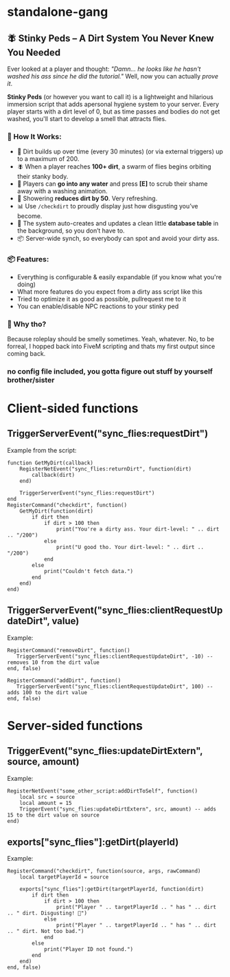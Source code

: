 # standalone-gang
## 🪰 **Stinky Peds** – A Dirt System You Never Knew You Needed

Ever looked at a player and thought:
*"Damn... he looks like he hasn't washed his ass since he did the tutorial."*
Well, now you can actually *prove it*.

**Stinky Peds** (or however you want to call it) is a lightweight and hilarious immersion script that adds apersonal hygiene system to your server. Every player starts with a dirt level of 0, but as time passes and bodies do not get washed, you'll start to develop a smell that attracts flies.

### 💩 How It Works:

* 🐛 Dirt builds up over time (every 30 minutes) (or via external triggers) up to a maximum of 200.
* 🪰 When a player reaches **100+ dirt**, a swarm of flies begins orbiting their stanky body.
* 🚿 Players can **go into any water** and press **[E]** to scrub their shame away with a washing animation.
* 🧼 Showering **reduces dirt by 50**. Very refreshing.
* 📊 Use `/checkdirt` to proudly display just how disgusting you’ve become.
* 🧠 The system auto-creates and updates a clean little **database table** in the background, so you don’t have to.
* 📦 Server-wide synch, so everybody can spot and avoid your dirty ass.

### 📦 Features:

* Everything is configurable & easily expandable (if you know what you're doing)
* What more features do you expect from a dirty ass script like this
* Tried to optimize it as good as possible, pullrequest me to it
* You can enable/disable NPC reactions to your stinky ped

### 🎯 Why tho?

Because roleplay should be smelly sometimes. Yeah, whatever.
No, to be forreal, I hopped back into FiveM scripting and thats my first output since coming back.

### no config file included, you gotta figure out stuff by yourself brother/sister

# Client-sided functions

## TriggerServerEvent("sync_flies:requestDirt")
Example from the script:
```
function GetMyDirt(callback)
    RegisterNetEvent("sync_flies:returnDirt", function(dirt)
        callback(dirt)
    end)

    TriggerServerEvent("sync_flies:requestDirt")
end
RegisterCommand("checkdirt", function()
    GetMyDirt(function(dirt)
        if dirt then
            if dirt > 100 then
                print("You're a dirty ass. Your dirt-level: " .. dirt .. "/200")
            else
                print("U good tho. Your dirt-level: " .. dirt .. "/200")
            end
        else
            print("Couldn't fetch data.")
        end
    end)
end)
```

## TriggerServerEvent("sync_flies:clientRequestUpdateDirt", value)
Example:
```
RegisterCommand("removeDirt", function()
   TriggerServerEvent("sync_flies:clientRequestUpdateDirt", -10) -- removes 10 from the dirt value
end, false)

RegisterCommand("addDirt", function()
   TriggerServerEvent("sync_flies:clientRequestUpdateDirt", 100) -- adds 100 to the dirt value
end, false)
```

# Server-sided functions

## TriggerEvent("sync_flies:updateDirtExtern", source, amount) 
Example:
```
RegisterNetEvent("some_other_script:addDirtToSelf", function()
    local src = source
    local amount = 15
    TriggerEvent("sync_flies:updateDirtExtern", src, amount) -- adds 15 to the dirt value on source
end)
```


## exports["sync_flies"]:getDirt(playerId)
Example:
```
RegisterCommand("checkdirt", function(source, args, rawCommand)
    local targetPlayerId = source

    exports["sync_flies"]:getDirt(targetPlayerId, function(dirt)
        if dirt then
            if dirt > 100 then
                print("Player " .. targetPlayerId .. " has " .. dirt .. " dirt. Disgusting! 🤢")
            else
                print("Player " .. targetPlayerId .. " has " .. dirt .. " dirt. Not too bad.")
            end
        else
            print("Player ID not found.")
        end
    end)
end, false)
```
